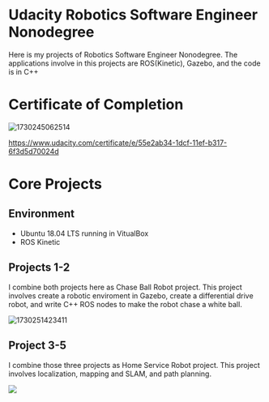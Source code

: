 # Udacity Robotics Software Engineer Nonodegree
Here is my projects of Robotics Software Engineer Nonodegree. The applications involve in this projects are ROS(Kinetic), Gazebo, and the code is in C++
# Certificate of Completion
![1730245062514](https://github.com/user-attachments/assets/25c21c43-56f7-4e0a-96ed-44977f458457)

https://www.udacity.com/certificate/e/55e2ab34-1dcf-11ef-b317-6f3d5d70024d

# Core Projects
## Environment
* Ubuntu 18.04 LTS running in VitualBox
* ROS Kinetic

## Projects 1-2
I combine both projects here as Chase Ball Robot project. This project involves create a robotic enviroment in Gazebo, create a differential drive robot, and write C++ ROS nodes to make the robot chase a white ball.

![1730251423411](https://github.com/user-attachments/assets/363e782a-6e01-4f38-b075-05381ff774ee)


## Project 3-5
I combine those three projects as Home Service Robot project. This project involves localization, mapping and SLAM, and path planning.

![](https://github.com/Xueting-Deng/Robotics-Software-Engineer-Program-Projects/blob/main/Home%20Service%20Robot/home%20service%20gif.gif)

